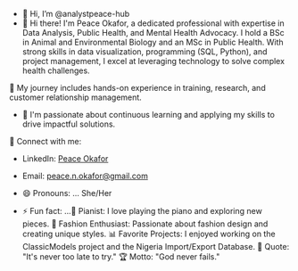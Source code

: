 - 👋 Hi, I’m @analystpeace-hub
- 👋 Hi there! I'm Peace Okafor, a dedicated professional with expertise in Data Analysis, Public Health, and Mental Health Advocacy. I hold a BSc in Animal and Environmental Biology and an MSc in Public Health. With strong skills in data visualization, programming (SQL, Python), and project management, I excel at leveraging technology to solve complex health challenges.

🌟 My journey includes hands-on experience in training, research, and customer relationship management. 
- 🌱 I'm passionate about continuous learning and applying my skills to drive impactful solutions.

🔗 Connect with me:
- LinkedIn: [Peace Okafor](https://linkedin.com/in/peace-okafor-00523844)
- Email: peace.n.okafor@gmail.com

- 😄 Pronouns: ... She/Her

- ⚡ Fun fact: ...🎹 Pianist: I love playing the piano and exploring new pieces.
👗 Fashion Enthusiast: Passionate about fashion design and creating unique styles.
📊 Favorite Projects: I enjoyed working on the ClassicModels project and the Nigeria Import/Export Database.
💬 Quote: "It's never too late to try."
🏆 Motto: "God never fails."

<!---
analystpeace-hub/analystpeace-hub is a ✨ special ✨ repository because its `README.md` (this file) appears on your GitHub profile.
You can click the Preview link to take a look at your changes.
--->
